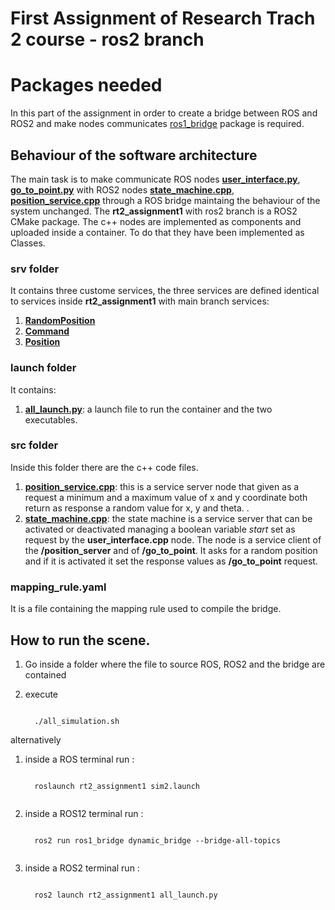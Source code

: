 
# First Assignment of Research Trach 2 course - ros2 branch

# Packages needed

In this part of the assignment in order to create a bridge between ROS and ROS2 and make nodes communicates [ros1_bridge](https://github.com/ros2/ros1_bridge) package is required.


## Behaviour of the software architecture

The main task is to make communicate ROS nodes [**user_interface.py**](https://github.com/AliceNardelli/rt2_assignment1/blob/main/scripts/user_interface.py), [**go_to_point.py**](https://github.com/AliceNardelli/rt2_assignment1/blob/main/scripts/go_to_point.py) with ROS2 nodes [**state_machine.cpp**](https://github.com/AliceNardelli/rt2_assignment1/blob/ros2/src/state_machine.cpp), [**position_service.cpp**](https://github.com/AliceNardelli/rt2_assignment1/blob/ros2/src/position_service.cpp)  through a ROS bridge maintaing the behaviour of the system unchanged. 
The **rt2_assignment1** with ros2 branch is a ROS2 CMake package. The c++ nodes are implemented as components and uploaded inside a container. To do that they have been implemented as Classes. 


### srv folder

It contains three custome services, the three services are defined identical to services inside **rt2_assignment1** with main branch services: 
1. [**RandomPosition**](https://github.com/AliceNardelli/rt2_assignment1/blob/ros2/srv/RandomPosition) 
2. [**Command**](https://github.com/AliceNardelli/rt2_assignment1/blob/ros2/srv/Command.srv) 
3. [**Position**](https://github.com/AliceNardelli/rt2_assignment1/blob/ros2/srv/Position.srv)



### launch folder

It contains:
1. [**all_launch.py**](https://github.com/AliceNardelli/rt2_assignment1/blob/ros2/launch/all_launch.py): a launch file to run the container and the two executables.
 

### src folder

Inside this folder there are the c++ code files.

1. [**position_service.cpp**](https://github.com/AliceNardelli/rt2_assignment1/blob/ros2/src/position_service.cpp): this is a service server node that given as a request a minimum and a maximum value of x and y coordinate both return as response a random value for x, y and theta.
.
2. [**state_machine.cpp**](https://github.com/AliceNardelli/rt2_assignment1/blob/ros2/src/state_machine.cpp): the state machine is a service server that can be activated or deactivated managing a boolean variable *start* set as request by the **user_interface.cpp** node. The node is a service client of the **/position_server** and of **/go_to_point**. It asks for a random position and if it is activated it set the response values as **/go_to_point** request. 


### mapping_rule.yaml

It is a file containing the mapping rule used to compile the bridge. 


## How to run the scene.

1. Go inside a folder where the file to source ROS, ROS2 and the bridge are contained
2. execute
 
   ```
   
     ./all_simulation.sh

   ```

alternatively

1. inside a ROS terminal run :

   ```
   
     roslaunch rt2_assignment1 sim2.launch
     
   ```
2. inside a ROS12 terminal run :

   ```
   
     ros2 run ros1_bridge dynamic_bridge --bridge-all-topics
     
   ```
3. inside a ROS2 terminal run :

   ```
   
     ros2 launch rt2_assignment1 all_launch.py
     
   ```
   

   




